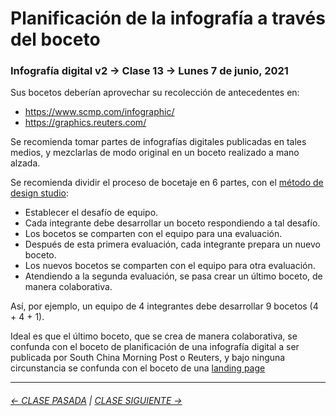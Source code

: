 # Planificación de la infografía a través del boceto

### Infografía digital v2 → Clase 13 → Lunes 7 de junio, 2021

Sus bocetos deberían aprovechar su recolección de antecedentes en:

- https://www.scmp.com/infographic/
- https://graphics.reuters.com/

Se recomienda tomar partes de infografías digitales publicadas en tales medios, y mezclarlas de modo original en un boceto realizado a mano alzada. 

Se recomienda dividir el proceso de bocetaje en 6 partes, con el [método de design studio](https://medium.com/@amyreneogrin/introduction-to-design-studios-f6342be02234): 

- Establecer el desafío de equipo.
- Cada integrante debe desarrollar un boceto respondiendo a tal desafío. 
- Los bocetos se comparten con el equipo para una evaluación.
- Después de esta primera evaluación, cada integrante prepara un nuevo boceto.
- Los nuevos bocetos se comparten con el equipo para otra evaluación.
- Atendiendo a la segunda evaluación, se pasa crear un último boceto, de manera colaborativa.

Así, por ejemplo, un equipo de 4 integrantes debe desarrollar 9 bocetos (4 + 4 + 1).

Ideal es que el último boceto, que se crea de manera colaborativa, se confunda con el boceto de planificación de una infografía digital a ser publicada por South China Morning Post o Reuters, y bajo ninguna circunstancia se confunda con el boceto de una [landing page](https://startbootstrap.com/themes/landing-pages)

- - - - - - - - - - - 

###### [← CLASE PASADA](https://github.com/profesorfaco/dno075-2021/tree/main/clase-12) | [CLASE SIGUIENTE →](https://github.com/profesorfaco/dno075-2021/tree/main/clase-14) 
